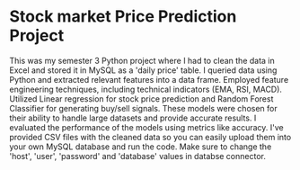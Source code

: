 # Stock market Price Prediction Project

This was my semester 3 Python project where I had to clean the data in Excel and stored it in MySQL as a 'daily price' table. 
I queried data using Python and extracted relevant features into a data frame. 
Employed feature engineering techniques, including technical indicators (EMA, RSI, MACD). 
Utilized Linear regression for stock price prediction and Random Forest Classifier for generating buy/sell signals. 
These models were chosen for their ability to handle large datasets and provide accurate results. 
I evaluated the performance of the models using metrics like accuracy.
I've provided CSV files with the cleaned data so you can easily upload them into your own MySQL database and run the code. 
Make sure to change the 'host', 'user', 'password' and 'database' values in databse connector. 
